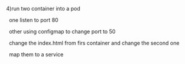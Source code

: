 4)run two container into a pod

&nbsp;	one listen to port 80

&nbsp;	other using configmap  to change port to 50

&nbsp;	change the index.html from firs container and change the second one

&nbsp;	map them to a service

&nbsp;
